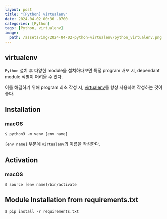 ```yaml
---
layout: post
title: "[Python] virtualenv"
date: 2024-04-02 00:36 -0700
categories: [Python]
tags: [Python, virtualenv]
image:
  path: /assets/img/2024-04-02-python-virtualenv/python_virtualenv.png
---
```


## virtualenv

`Python` 설치 후 다양한 module을 설치하다보면 특정 program 배포 시, dependant module 식별이 어려울 수 있다.

이를 해결하기 위해 program 최초 작성 시, [virtualenv][python-venv]를 항상 사용하여 작성하는 것이 좋다.

## Installation

### macOS

```text
$ python3 -m venv [env name]
```

`[env name]` 부분에 `virtualenv`의 이름을 작성한다.

## Activation

### macOS

```text
$ source [env name]/bin/activate
```

## Module Installation from requirements.txt

```text
$ pip install -r requirements.txt
```

[python-venv]: https://docs.python.org/3/library/venv.html
